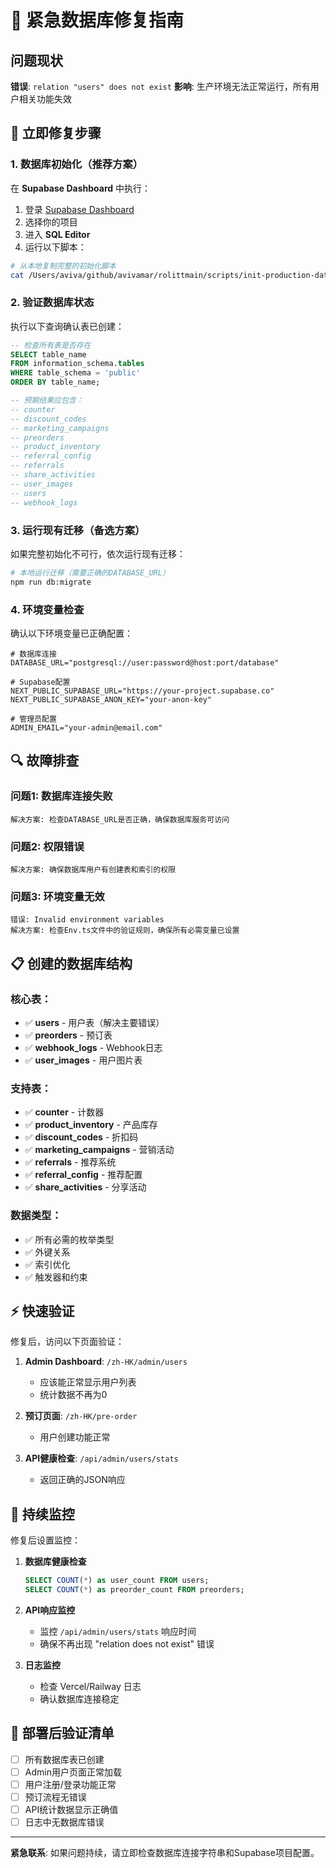 # 🚨 紧急数据库修复指南

## 问题现状

**错误**: `relation "users" does not exist`
**影响**: 生产环境无法正常运行，所有用户相关功能失效

## 🚀 立即修复步骤

### 1. **数据库初始化**（推荐方案）

在 **Supabase Dashboard** 中执行：

1. 登录 [Supabase Dashboard](https://supabase.com/dashboard)
2. 选择你的项目
3. 进入 **SQL Editor**
4. 运行以下脚本：

```bash
# 从本地复制完整的初始化脚本
cat /Users/aviva/github/avivamar/rolittmain/scripts/init-production-database.sql
```

### 2. **验证数据库状态**

执行以下查询确认表已创建：

```sql
-- 检查所有表是否存在
SELECT table_name
FROM information_schema.tables
WHERE table_schema = 'public'
ORDER BY table_name;

-- 预期结果应包含：
-- counter
-- discount_codes
-- marketing_campaigns
-- preorders
-- product_inventory
-- referral_config
-- referrals
-- share_activities
-- user_images
-- users
-- webhook_logs
```

### 3. **运行现有迁移**（备选方案）

如果完整初始化不可行，依次运行现有迁移：

```bash
# 本地运行迁移（需要正确的DATABASE_URL）
npm run db:migrate
```

### 4. **环境变量检查**

确认以下环境变量已正确配置：

```env
# 数据库连接
DATABASE_URL="postgresql://user:password@host:port/database"

# Supabase配置
NEXT_PUBLIC_SUPABASE_URL="https://your-project.supabase.co"
NEXT_PUBLIC_SUPABASE_ANON_KEY="your-anon-key"

# 管理员配置
ADMIN_EMAIL="your-admin@email.com"
```

## 🔍 故障排查

### 问题1: 数据库连接失败
```
解决方案: 检查DATABASE_URL是否正确，确保数据库服务可访问
```

### 问题2: 权限错误
```
解决方案: 确保数据库用户有创建表和索引的权限
```

### 问题3: 环境变量无效
```
错误: Invalid environment variables
解决方案: 检查Env.ts文件中的验证规则，确保所有必需变量已设置
```

## 📋 创建的数据库结构

### 核心表：
- ✅ **users** - 用户表（解决主要错误）
- ✅ **preorders** - 预订表
- ✅ **webhook_logs** - Webhook日志
- ✅ **user_images** - 用户图片表

### 支持表：
- ✅ **counter** - 计数器
- ✅ **product_inventory** - 产品库存
- ✅ **discount_codes** - 折扣码
- ✅ **marketing_campaigns** - 营销活动
- ✅ **referrals** - 推荐系统
- ✅ **referral_config** - 推荐配置
- ✅ **share_activities** - 分享活动

### 数据类型：
- ✅ 所有必需的枚举类型
- ✅ 外键关系
- ✅ 索引优化
- ✅ 触发器和约束

## ⚡ 快速验证

修复后，访问以下页面验证：

1. **Admin Dashboard**: `/zh-HK/admin/users`
   - 应该能正常显示用户列表
   - 统计数据不再为0

2. **预订页面**: `/zh-HK/pre-order`
   - 用户创建功能正常

3. **API健康检查**: `/api/admin/users/stats`
   - 返回正确的JSON响应

## 🔄 持续监控

修复后设置监控：

1. **数据库健康检查**
   ```sql
   SELECT COUNT(*) as user_count FROM users;
   SELECT COUNT(*) as preorder_count FROM preorders;
   ```

2. **API响应监控**
   - 监控 `/api/admin/users/stats` 响应时间
   - 确保不再出现 "relation does not exist" 错误

3. **日志监控**
   - 检查 Vercel/Railway 日志
   - 确认数据库连接稳定

## 🚀 部署后验证清单

- [ ] 所有数据库表已创建
- [ ] Admin用户页面正常加载
- [ ] 用户注册/登录功能正常
- [ ] 预订流程无错误
- [ ] API统计数据显示正确值
- [ ] 日志中无数据库错误

---

**紧急联系**: 如果问题持续，请立即检查数据库连接字符串和Supabase项目配置。
